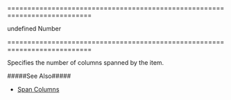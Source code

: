===========================================================================
<!--default-->undefined<!--/default-->
<!--type-->Number<!--/type-->
===========================================================================

<!--shortDescription-->
Specifies the number of columns spanned by the item.
<!--/shortDescription-->

<!--fullDescription-->
#####See Also#####
- [Span Columns](/Documentation/Guide/Widgets/Form/Organize_Simple_Items/In_Columns/#Span_Columns)
<!--/fullDescription-->
